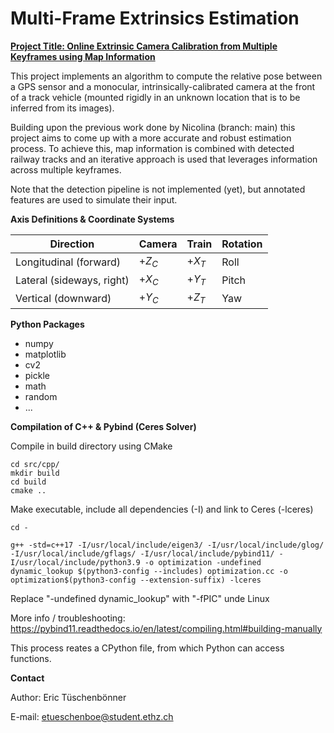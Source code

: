 # Multi-Frame Extrinsics Estimation
**<u>Project Title: Online Extrinsic Camera Calibration from Multiple Keyframes using Map Information</u>**

This project implements an algorithm to compute the relative pose between a GPS sensor and a monocular, intrinsically-calibrated camera at the front of a track vehicle (mounted rigidly in an unknown location that is to be inferred from its images).

Building upon the previous work done by Nicolina (branch: main) this project aims to come up with a more accurate and robust estimation process. To achieve this, map information is combined with detected railway tracks and an iterative approach is used that leverages information across multiple keyframes.

Note that the detection pipeline is not implemented (yet), but annotated features are used to simulate their input.

**Axis Definitions & Coordinate Systems**


| Direction                 | Camera | Train  | Rotation |
|---------------------------|--------|--------|----------|
| Longitudinal (forward)    | $+Z_C$ | $+X_T$ | Roll     |
| Lateral (sideways, right) | $+X_C$ | $+Y_T$ | Pitch    |
| Vertical (downward)       | $+Y_C$ | $+Z_T$ | Yaw      |


**Python Packages**

- numpy
- matplotlib
- cv2
- pickle
- math
- random
- ...


**Compilation of C++ & Pybind (Ceres Solver)**

Compile in build directory using CMake

```console
cd src/cpp/
mkdir build
cd build
cmake ..
```


Make executable, include all dependencies (-I) and link to Ceres (-lceres)


```console
cd -

g++ -std=c++17 -I/usr/local/include/eigen3/ -I/usr/local/include/glog/ -I/usr/local/include/gflags/ -I/usr/local/include/pybind11/ -I/usr/local/include/python3.9 -o optimization -undefined dynamic_lookup $(python3-config --includes) optimization.cc -o optimization$(python3-config --extension-suffix) -lceres
````

Replace "-undefined dynamic_lookup" with "-fPIC" unde Linux

More info / troubleshooting: https://pybind11.readthedocs.io/en/latest/compiling.html#building-manually

This process reates a CPython file, from which Python can access functions.

**Contact**

Author: Eric Tüschenbönner

E-mail: etueschenboe@student.ethz.ch

